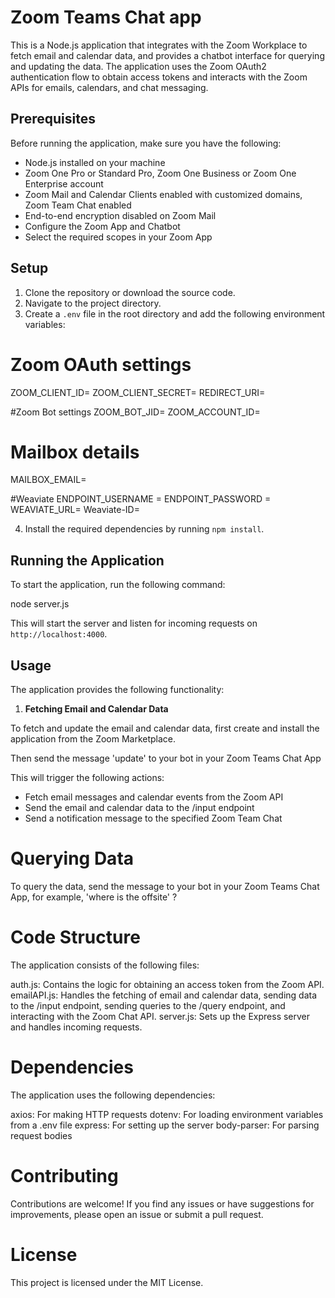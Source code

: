 # Zoom Teams Chat app

This is a Node.js application that integrates with the Zoom Workplace to fetch email and calendar data, and provides a chatbot interface for querying and updating the data. The application uses the Zoom OAuth2 authentication flow to obtain access tokens and interacts with the Zoom APIs for emails, calendars, and chat messaging.

## Prerequisites

Before running the application, make sure you have the following:

- Node.js installed on your machine
- Zoom One Pro or Standard Pro, Zoom One Business or Zoom One Enterprise account
- Zoom Mail and Calendar Clients enabled with customized domains, Zoom Team Chat enabled
- End-to-end encryption disabled on Zoom Mail
- Configure the Zoom App and Chatbot
- Select the required scopes in your Zoom App

## Setup

1. Clone the repository or download the source code.
2. Navigate to the project directory.
3. Create a `.env` file in the root directory and add the following environment variables:

# Zoom OAuth settings
ZOOM_CLIENT_ID=
ZOOM_CLIENT_SECRET=
REDIRECT_URI=

#Zoom Bot settings
ZOOM_BOT_JID=
ZOOM_ACCOUNT_ID= 

# Mailbox details
MAILBOX_EMAIL=

#Weaviate
ENDPOINT_USERNAME = 
ENDPOINT_PASSWORD = 
WEAVIATE_URL=
Weaviate-ID= 


4. Install the required dependencies by running `npm install`.

## Running the Application

To start the application, run the following command:

node server.js

This will start the server and listen for incoming requests on `http://localhost:4000`.

## Usage

The application provides the following functionality:

1. **Fetching Email and Calendar Data**

To fetch and update the email and calendar data, first create and install the application from the Zoom Marketplace.

Then send the message 'update' to your bot in your Zoom Teams Chat App



This will trigger the following actions:

- Fetch email messages and calendar events from the Zoom API
- Send the email and calendar data to the /input endpoint
- Send a notification message to the specified Zoom Team Chat

# Querying Data

To query the data, send the message to your bot in your Zoom Teams Chat App, for example, 'where is the offsite' ?

# Code Structure
The application consists of the following files:

auth.js: Contains the logic for obtaining an access token from the Zoom API.
emailAPI.js: Handles the fetching of email and calendar data, sending data to the /input endpoint, sending queries to the /query endpoint, and interacting with the Zoom Chat API.
server.js: Sets up the Express server and handles incoming requests.

# Dependencies
The application uses the following dependencies:

axios: For making HTTP requests
dotenv: For loading environment variables from a .env file
express: For setting up the server
body-parser: For parsing request bodies

# Contributing
Contributions are welcome! If you find any issues or have suggestions for improvements, please open an issue or submit a pull request.

# License
This project is licensed under the MIT License.